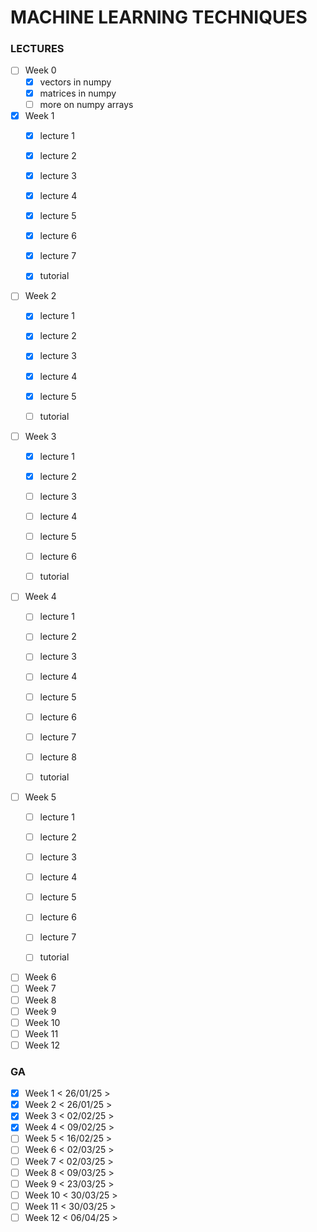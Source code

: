 # MACHINE LEARNING TECHNIQUES
### LECTURES

- [ ] Week 0
    - [x] vectors in numpy
    - [x] matrices in numpy
    - [ ] more on numpy arrays
    
- [x] Week 1
    - [x] lecture 1
    - [x] lecture 2 
    - [x] lecture 3 
    - [x] lecture 4 
    - [x] lecture 5
    - [x] lecture 6 
    - [x] lecture 7

    - [x] tutorial

- [ ] Week 2
    - [x] lecture 1
    - [x] lecture 2
    - [x] lecture 3
    - [x] lecture 4
    - [x] lecture 5

    - [ ] tutorial

- [ ] Week 3
    - [x] lecture 1
    - [x] lecture 2
    - [ ] lecture 3
    - [ ] lecture 4
    - [ ] lecture 5
    - [ ] lecture 6

    - [ ] tutorial

- [ ] Week 4
	- [ ] lecture 1
	- [ ] lecture 2
	- [ ] lecture 3
	- [ ] lecture 4
	- [ ] lecture 5
	- [ ] lecture 6
	- [ ] lecture 7
	- [ ] lecture 8

	- [ ] tutorial

- [ ] Week 5
	- [ ] lecture 1
	- [ ] lecture 2
	- [ ] lecture 3
	- [ ] lecture 4
	- [ ] lecture 5
	- [ ] lecture 6
	- [ ] lecture 7

	- [ ] tutorial

- [ ] Week 6
- [ ] Week 7
- [ ] Week 8
- [ ] Week 9
- [ ] Week 10
- [ ] Week 11
- [ ] Week 12

### GA

- [x] Week 1  < 26/01/25 >
- [x] Week 2  < 26/01/25 >
- [x] Week 3  < 02/02/25 >
- [x] Week 4  < 09/02/25 >
- [ ] Week 5  < 16/02/25 >
- [ ] Week 6  < 02/03/25 >
- [ ] Week 7  < 02/03/25 >
- [ ] Week 8  < 09/03/25 >
- [ ] Week 9  < 23/03/25 >
- [ ] Week 10 < 30/03/25 >
- [ ] Week 11 < 30/03/25 >
- [ ] Week 12 < 06/04/25 >
